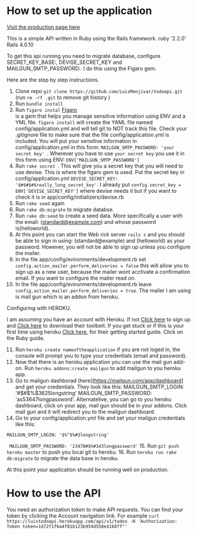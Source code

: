 # How to set up the application
[Visit the production page here](https://luistodoapi.herokuapp.com/)<br>

This is a simple API written in Ruby using the Rails framework. 
ruby '2.2.0'
Rails 4.0.10

To get this api running you need to migrate database, configure SECRET_KEY_BASE:, DEVISE_SECRET_KEY and MAILGUN_SMTP_PASSWORD:. I do this using the Figaro gem.

Here are the step by step instructions. 

1. Clone repo ```git clone https://github.com/LuisMenjivar/todoapi.git```
(run ``` rm -rf .git ```  to remove git history )
2. Run ``` bundle install ```
3. Run ``` figaro instal ``` 
[Figaro](https://github.com/laserlemon/figaro)<br> is a gem that helps you manage sensitive information using ENV and a YML file.
   ```figaro install``` will create the YAML file named config/application.yml and will tell git to NOT track this file. Check  your .gitignore file to make sure that the file config/application.yml is included. You will put your sensitive information in config/application.yml in this form:   ```MAILGUN_SMTP_PASSWORD: 'your secret key' ```. Wherever you have to use ```your secret key``` you use it in this form using ENV:  ```ENV['MAILGUN_SMTP_PASSWORD']```
4. Run ```rake secret ```. This will give you a secret key that you will need to use devise. This is where the figaro gem is used. Put the secret key in config/application.yml ```DEVISE_SECRET_KEY: '$#$#$#$really_long_secret_key'```. I already put ```config.secret_key = ENV['DEVISE_SECRET_KEY']``` where devise needs it but if you want to check it is in app/config/initializers/devise.rb
5. Run ```rake seed``` again 
6. Run ```rake db:migrate``` to migrate databse. 
7. Run ```rake db:seed``` to create a seed data. More specifically a user with the email:  (standard@example.com)
and whose password is(helloworld). 
8. At this point you can start the Web rick server ```rails s``` and you should be able to sign in using: (standard@example) and (helloworld) as your password. However, you will not be able to sign up unless you configure the mailer.
9. In the file app/config/evironments/development.rb set ```config.action_mailer.perform_deliveries = false```
this will allow you to sign up as a new user, because the mailer wont acctivate a confirmation email. If you want to configure the mailer read on.
10. In the file app/config/evironments/development.rb leave ```config.action_mailer.perform_deliveries = true```.
The mailer I am using is mail gun which is an addon from heroku. 

Configuring with HEROKU.

I am assuming you have an account with Heroku. If not [Click here](https://signup.heroku.com/dc) to sign up and [Click here](https://devcenter.heroku.com/articles/getting-started-with-ruby#set-up) to download their toolbelt. If you get stuck or if this is your first time using heroku [Click here](https://devcenter.heroku.com/start), for their getting started guide. Click on the Ruby guide. 

11. Run ```heroku create nameoftheapplication``` if you are not loged in, the console will prompt you to type your credentials (email and password). 
12. Now that there is an heroku application you can use the mail gun add-on. Run ```heroku addons:create mailgun``` to add mailgun to you heroku app.
13. Go to mailgun dashborad (here)[https://mailgun.com/app/dashboard] and get your credentials. They look like this: MAILGUN_SMTP_LOGIN: '#$#$%$3625longstring' MAILGUN_SMTP_PASSWORD: 'as53647longpassword'. Alternatelive, you can go to you heroku dashboard, click on your app, mail gun should be in your addons. Click mail gun and it will redirect you to the mailgun dashboard.
14. Go to your config/application.yml file and set your mailgun credentials like this:

```MAILGUN_SMTP_LOGIN: '$%^$%#3longstring'```

``` MAILGUN_SMTP_PASSWORD: '23478#$%#143longpassword'```
15. Run ```git push heroku master``` to push you local git to heroku.
16. Run ```heroku run rake db:migrate``` to migrate the data base in heroku.

At this point your application should be running well on production. 

# How to use the API 
You need an authorization token to make API requests. You can find your token by clicking the Account navigation link. For example 
    ```curl https://luistodoapi.herokuapp.com/api/v1/todos -H 'Authorization: Token token=1d72f1f6a4f81b123b954d558e4168ff"'```


